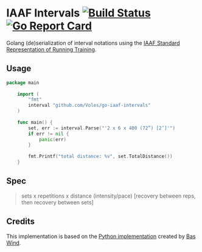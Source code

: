 # IAAF Intervals [![Build Status](https://travis-ci.org/Voles/go-iaaf-intervals.svg?branch=master)](https://travis-ci.org/Voles/go-iaaf-intervals) [![Go Report Card](https://goreportcard.com/badge/github.com/Voles/go-iaaf-intervals)](https://goreportcard.com/report/github.com/Voles/go-iaaf-intervals)

Golang (de)serialization of interval notations using the [IAAF Standard Representation of Running Training](http://www.newintervaltraining.com/iaaf-standardised-sessions-www-newintervaltraining-com.pdf).

## Usage

```go
package main
    
    import (
    	"fmt"
    	interval "github.com/Voles/go-iaaf-intervals"
    )
    
    func main() {
    	set, err := interval.Parse("'2 x 6 x 400 (72”) [2’]'")
    	if err != nil {
    		panic(err)
    	}
    
    	fmt.Printf("total distance: %v", set.TotalDistance())
    }
```

## Spec

> sets x repetitions x distance (intensity/pace) [recovery between reps, then recovery between sets]

## Credits

This implementation is based on the [Python implementation](https://github.com/bwind/iaaf-intervals) created by [Bas Wind](https://github.com/bwind).
